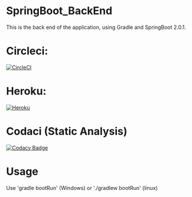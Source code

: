 # SpringBoot_BackEnd
This is the back end of the application, using Gradle and SpringBoot 2.0.1.

# Circleci: 
[![CircleCI](https://circleci.com/gh/reservacionesVuelos/SpringBoot_BackEnd.svg?style=svg)](https://circleci.com/gh/reservacionesVuelos/SpringBoot_BackEnd) 
<br />
# Heroku:
[![Heroku](https://wmpics.pics/di-D9YP.png)](https://reservacionesvuelos.herokuapp.com/)
<br />
# Codaci (Static Analysis)
[![Codacy Badge](https://api.codacy.com/project/badge/Grade/0a9c426b977a45a6b26c712d4b7b0ee6)](https://www.codacy.com/app/Casvad/SpringBoot_BackEnd?utm_source=github.com&amp;utm_medium=referral&amp;utm_content=reservacionesVuelos/SpringBoot_BackEnd&amp;utm_campaign=Badge_Grade)
<br />
# Usage
Use 'gradle bootRun' (Windows) or './gradlew bootRun' (linux)
